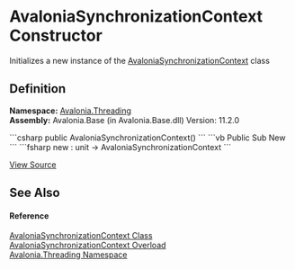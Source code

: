 # AvaloniaSynchronizationContext Constructor


Initializes a new instance of the <a href="T_Avalonia_Threading_AvaloniaSynchronizationContext">AvaloniaSynchronizationContext</a> class



## Definition
**Namespace:** <a href="N_Avalonia_Threading">Avalonia.Threading</a>  
**Assembly:** Avalonia.Base (in Avalonia.Base.dll) Version: 11.2.0

<Tabs groupId="api-code-preview">
<TabItem value="csharp" label="C#">
```csharp
public AvaloniaSynchronizationContext()
```
</TabItem>
<TabItem value="vb" label="VB">
```vb
Public Sub New
```
</TabItem>
<TabItem value="fsharp" label="F#">
```fsharp
new : unit -> AvaloniaSynchronizationContext
```
</TabItem>
</Tabs>



<a href="https://github.com/AvaloniaUI/Avalonia/tree/master/src/Avalonia.Base/Threading/AvaloniaSynchronizationContext.cs#L29" title="View the source code">View Source</a>



## See Also


#### Reference
<a href="T_Avalonia_Threading_AvaloniaSynchronizationContext">AvaloniaSynchronizationContext Class</a>  
<a href="Overload_Avalonia_Threading_AvaloniaSynchronizationContext__ctor">AvaloniaSynchronizationContext Overload</a>  
<a href="N_Avalonia_Threading">Avalonia.Threading Namespace</a>  

